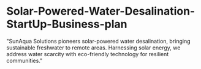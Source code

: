 # Solar-Powered-Water-Desalination-StartUp-Business-plan
"SunAqua Solutions pioneers solar-powered water desalination, bringing sustainable freshwater to remote areas. Harnessing solar energy, we address water scarcity with eco-friendly technology for resilient communities."
